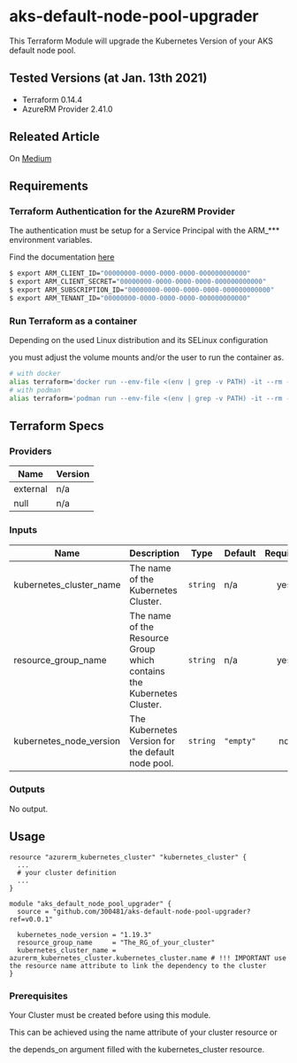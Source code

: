 # aks-default-node-pool-upgrader

This Terraform Module will upgrade the Kubernetes Version of your AKS default node pool.

## Tested Versions (at Jan. 13th 2021)

* Terraform 0.14.4
* AzureRM Provider 2.41.0

## Releated Article

On [Medium](https://medium.com/@dennis.riemenschneider/how-to-upgrade-the-kubernetes-version-of-your-aks-default-node-pool-with-terraform-b7311d76041b)

## Requirements

### Terraform Authentication for the AzureRM Provider

The authentication must be setup for a Service Principal with the ARM_*** environment variables.

Find the documentation [here](https://registry.terraform.io/providers/hashicorp/azurerm/latest/docs/guides/service_principal_client_secret)

```bash
$ export ARM_CLIENT_ID="00000000-0000-0000-0000-000000000000"
$ export ARM_CLIENT_SECRET="00000000-0000-0000-0000-000000000000"
$ export ARM_SUBSCRIPTION_ID="00000000-0000-0000-0000-000000000000"
$ export ARM_TENANT_ID="00000000-0000-0000-0000-000000000000"
```

### Run Terraform as a container

Depending on the used Linux distribution and its SELinux configuration

you must adjust the volume mounts and/or the user to run the container as.

```bash
# with docker
alias terraform='docker run --env-file <(env | grep -v PATH) -it --rm -v $PWD:$PWD:rw,Z -w $PWD hashicorp/terraform:0.14.4'
# with podman
alias terraform='podman run --env-file <(env | grep -v PATH) -it --rm -v $PWD:$PWD:rw,Z -w $PWD hashicorp/terraform:0.14.4'
```

## Terraform Specs

### Providers

| Name | Version |
|------|---------|
| external | n/a |
| null | n/a |

### Inputs

| Name | Description | Type | Default | Required |
|------|-------------|------|---------|:--------:|
| kubernetes\_cluster\_name | The name of the Kubernetes Cluster. | `string` | n/a | yes |
| resource\_group\_name | The name of the Resource Group which contains the Kubernetes Cluster. | `string` | n/a | yes |
| kubernetes\_node\_version | The Kubernetes Version for the default node pool. | `string` | `"empty"` | no |

### Outputs

No output.

## Usage

```
resource "azurerm_kubernetes_cluster" "kubernetes_cluster" {
  ...
  # your cluster definition
  ...
}

module "aks_default_node_pool_upgrader" {
  source = "github.com/300481/aks-default-node-pool-upgrader?ref=v0.0.1"

  kubernetes_node_version = "1.19.3"
  resource_group_name     = "The_RG_of_your_cluster"
  kubernetes_cluster_name = azurerm_kubernetes_cluster.kubernetes_cluster.name # !!! IMPORTANT use the resource name attribute to link the dependency to the cluster
}
```

### Prerequisites

Your Cluster must be created before using this module.

This can be achieved using the name attribute of your cluster resource or

the depends_on argument filled with the kubernetes_cluster resource.
